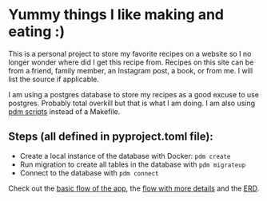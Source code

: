 # Yummy things I like making and eating :)

This is a personal project to store my favorite recipes on a website so I no longer wonder where did I get this recipe from. Recipes on this site can be from a friend, family member, an Instagram post, a book, or from me. I will list the source if applicable. 

I am using a postgres database to store my recipes as a good excuse to use postgres. Probably total overkill but that is what I am doing. I am also using [pdm scripts](https://pdm-project.org/latest/usage/scripts/) instead of a Makefile.

## Steps (all defined in pyproject.toml file):
* Create a local instance of the database with Docker: `pdm create`
* Run migration to create all tables in the database with `pdm migrateup`
* Connect to the database with `pdm connect`

Check out the [basic flow of the app](https://play.d2lang.com/?script=rJIxawMxDIV3_wovGXOGgyxHKXTJlNK5U1BsxTY9n11JuRBK_3txuEsz9IZAxyfhp6dPdpHQSsxDpyn6IEodKJ8ZqdNfSutoayeIFO6MqYobQSJgoZOVxuZkBG1Ytdvp3bptePRKaw5QsNMxgUf1rRQjjY_YOhxX7bZcJORhwdKBwAEYHzbNLJ6QP_ulrJZikX_NeoHU_2V4Kn0G15zjR0zoIjSZvKmqVGVsTikPbDZmA-bteIw2Qr9_f3nd7XfZ54VhE2y9fta_jOatb9hqe75Krc2nv69fY97Z3X5HkNRfl9JPaz3zIgQ3wVuY_RMAAP__&), the [flow with more details](https://play.d2lang.com/?script=rFJRaxs9EHzXr1j4yEcCtY8aAsWUgmvHTeCcJnZb6FPQSes7EUmramWnpul_L6fzuaGtC4E-nWb2dnY0K20iqmTIjyGauklCVJEeGOMYvgkAo9pKk1LgcVG0iIcJY5Sc4kaloSJXJFTNyWi-7xuMhrytBQA3MuAYjJM1iu9CMMbtc2Q1bk9G87BLDfkjklomWUnGZ4sSpzoif7HHvKpoQvqnXnfS2T8JboIlqYcP5t441EYOKdZFi0KLCkXOkefivDiXxfv12igj7d3nyaK8K6mmv2YNgzfwM6L-0ofU2nK_lJbrN_-Uzy6fyB0eR5OczXeC1wPo44oo9T67I7PFxddgpZfdi3t0WgD8B2-luh-g15CILI8FwABucpj5GLTrvnuVg3Bmnalj1uMMV7clFCANrW7LTMwlp8nNVT43Gyd9tikri_BxWXZNbDd1d2qTzZ7mkXz61dTlh0X5AqarVUZL5ECezRZBI5u6c7ugyliEtYmcQOMWLQWHPuWiefnKw-nFNfwP8-VZHjTDYGnX_tHNmJJGIA_vTLrcVJma9RsjD9dIHk67jVhk_j2Vs9wzCQF0lkYN1Q4-YVRouwlXxXQGMgTxKH4EAAD__w%3D%3D&) and the [ERD](https://dbdiagram.io/d/recipes-677806ba5406798ef736de6e).